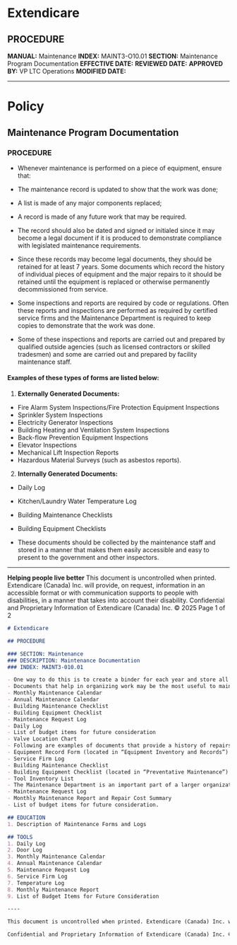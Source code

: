# Extendicare

## PROCEDURE

**MANUAL:** Maintenance
**INDEX:** MAINT3-O10.01
**SECTION:** Maintenance Program Documentation
**EFFECTIVE DATE:**
**REVIEWED DATE:**
**APPROVED BY:** VP LTC Operations
**MODIFIED DATE:**

----

# Policy

## Maintenance Program Documentation

### PROCEDURE

- Whenever maintenance is performed on a piece of equipment, ensure that:
- The maintenance record is updated to show that the work was done;
- A list is made of any major components replaced;
- A record is made of any future work that may be required.

- The record should also be dated and signed or initialed since it may become a legal document if it is produced to demonstrate compliance with legislated maintenance requirements.

- Since these records may become legal documents, they should be retained for at least 7 years. Some documents which record the history of individual pieces of equipment and the major repairs to it should be retained until the equipment is replaced or otherwise permanently decommissioned from service.

- Some inspections and reports are required by code or regulations. Often these reports and inspections are performed as required by certified service firms and the Maintenance Department is required to keep copies to demonstrate that the work was done.

- Some of these inspections and reports are carried out and prepared by qualified outside agencies (such as licensed contractors or skilled tradesmen) and some are carried out and prepared by facility maintenance staff.

#### Examples of these types of forms are listed below:

1. **Externally Generated Documents:**
- Fire Alarm System Inspections/Fire Protection Equipment Inspections
- Sprinkler System Inspections
- Electricity Generator Inspections
- Building Heating and Ventilation System Inspections
- Back-flow Prevention Equipment Inspections
- Elevator Inspections
- Mechanical Lift Inspection Reports
- Hazardous Material Surveys (such as asbestos reports).

2. **Internally Generated Documents:**
- Daily Log
- Kitchen/Laundry Water Temperature Log
- Building Maintenance Checklists
- Building Equipment Checklists

- These documents should be collected by the maintenance staff and stored in a manner that makes them easily accessible and easy to present to the government and other inspectors.

----

**Helping people live better**
This document is uncontrolled when printed. Extendicare (Canada) Inc. will provide, on request, information in an accessible format or with communication supports to people with disabilities, in a manner that takes into account their disability.
Confidential and Proprietary Information of Extendicare (Canada) Inc. © 2025
Page 1 of 2

```markdown
# Extendicare

## PROCEDURE

### SECTION: Maintenance
### DESCRIPTION: Maintenance Documentation
### INDEX: MAINT3-010.01

- One way to do this is to create a binder for each year and store all the documents for that year in the binder, with tabs to divide the binder and make the documents easy to find. These records should be retained for at least 3 years to provide a history of the maintenance.
- Documents that help in organizing work may be the most useful to maintenance staff, since by helping to organize work they can make the job less stressful. Some of these documents are also listed as documents required for compliance and for providing a history, since they not only help organize work but also record what has been done.
- Monthly Maintenance Calendar
- Annual Maintenance Calendar
- Building Maintenance Checklist
- Building Equipment Checklist
- Maintenance Request Log
- Daily Log
- List of budget items for future consideration
- Valve Location Chart
- Following are examples of documents that provide a history of repairs that have been done to the building or equipment, contractors who have been involved in work, warranty information for equipment, etc. which may include the following:
- Equipment Record Form (located in “Equipment Inventory and Records”)
- Service Firm Log
- Building Maintenance Checklist
- Building Equipment Checklist (located in “Preventative Maintenance”)
- Tool Inventory List
- The Maintenance Department is an important part of a larger organization. It is important that maintenance staff stay in contact with the remainder of the organization, and that is done often using specific documents and forms. Samples of some of these forms include:
- Maintenance Request Log
- Monthly Maintenance Report and Repair Cost Summary
- List of budget items for future consideration.

## EDUCATION
1. Description of Maintenance Forms and Logs

## TOOLS
1. Daily Log
2. Door Log
3. Monthly Maintenance Calendar
4. Annual Maintenance Calendar
5. Maintenance Request Log
6. Service Firm Log
7. Temperature Log
8. Monthly Maintenance Report
9. List of Budget Items for Future Consideration

----

This document is uncontrolled when printed. Extendicare (Canada) Inc. will provide, on request, information in an accessible format or with communication supports to people with disabilities, in a manner that takes into account their disability.

Confidential and Proprietary Information of Extendicare (Canada) Inc. © 2025
```